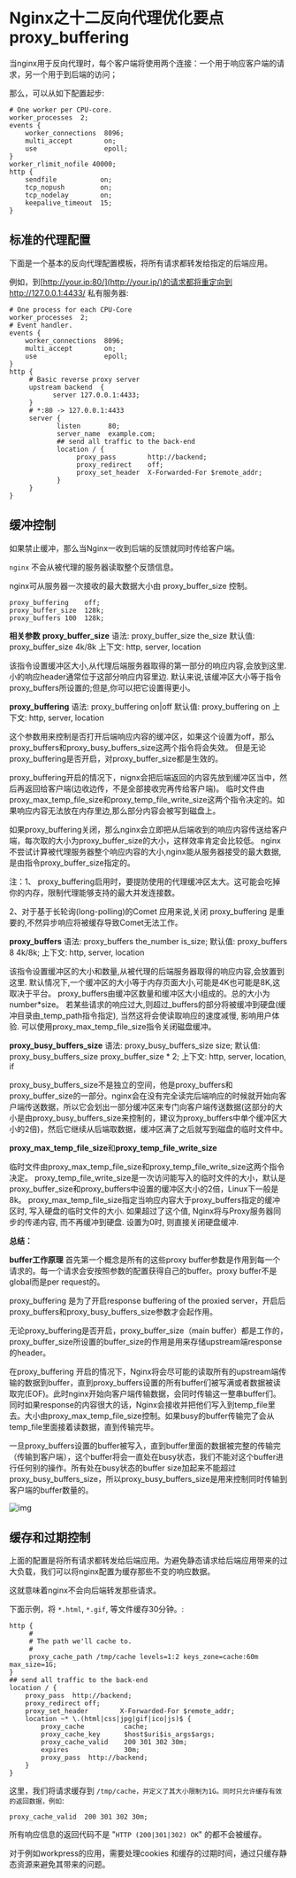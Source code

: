 # Nginx之十二反向代理优化要点proxy_buffering

当nginx用于反向代理时，每个客户端将使用两个连接：一个用于响应客户端的请求，另一个用于到后端的访问；

那么，可以从如下配置起步:

```
# One worker per CPU-core.
worker_processes  2;
events {
    worker_connections  8096;
    multi_accept        on;
    use                 epoll;
}
worker_rlimit_nofile 40000;
http {
    sendfile           on;
    tcp_nopush         on;
    tcp_nodelay        on;
    keepalive_timeout  15;
}
```

## 标准的代理配置

下面是一个基本的反向代理配置模板，将所有请求都转发给指定的后端应用。

例如，到[http://your.ip:80/](http://your.ip/)的请求都将重定向到 <http://127.0.0.1:4433/> 私有服务器:

```
# One process for each CPU-Core
worker_processes  2;
# Event handler.
events {
    worker_connections  8096;
    multi_accept        on;
    use                 epoll;
}
http {
     # Basic reverse proxy server
     upstream backend  {
           server 127.0.0.1:4433;
     }
     # *:80 -> 127.0.0.1:4433
     server {
            listen       80;
            server_name  example.com;
            ## send all traffic to the back-end
            location / {
                 proxy_pass        http://backend;
                 proxy_redirect    off;
                 proxy_set_header  X-Forwarded-For $remote_addr;
            }
     }
}
```



## 缓冲控制

如果禁止缓冲，那么当Nginx一收到后端的反馈就同时传给客户端。

`nginx` 不会从被代理的服务器读取整个反馈信息。

nginx可从服务器一次接收的最大数据大小由  proxy_buffer_size 控制。

```
proxy_buffering    off;
proxy_buffer_size  128k;
proxy_buffers 100  128k;
```

**相关参数**
**proxy_buffer_size**
语法: proxy_buffer_size the_size
默认值: proxy_buffer_size 4k/8k
上下文: http, server, location

该指令设置缓冲区大小,从代理后端服务器取得的第一部分的响应内容,会放到这里.小的响应header通常位于这部分响应内容里边.
默认来说,该缓冲区大小等于指令 proxy_buffers所设置的;但是,你可以把它设置得更小。



**proxy_buffering**
语法: proxy_buffering on|off
默认值: proxy_buffering on
上下文: http, server, location

这个参数用来控制是否打开后端响应内容的缓冲区，如果这个设置为off，那么proxy_buffers和proxy_busy_buffers_size这两个指令将会失效。 但是无论proxy_buffering是否开启，对proxy_buffer_size都是生效的。

proxy_buffering开启的情况下，nignx会把后端返回的内容先放到缓冲区当中，然后再返回给客户端(边收边传，不是全部接收完再传给客户端)。 临时文件由proxy_max_temp_file_size和proxy_temp_file_write_size这两个指令决定的。如果响应内容无法放在内存里边,那么部分内容会被写到磁盘上。

如果proxy_buffering关闭，那么nginx会立即把从后端收到的响应内容传送给客户端，每次取的大小为proxy_buffer_size的大小，这样效率肯定会比较低。
nginx不尝试计算被代理服务器整个响应内容的大小,nginx能从服务器接受的最大数据,是由指令proxy_buffer_size指定的。

注：1、 proxy_buffering启用时，要提防使用的代理缓冲区太大。这可能会吃掉你的内存，限制代理能够支持的最大并发连接数。

2、对于基于长轮询(long-polling)的Comet 应用来说,关闭 proxy_buffering 是重要的,不然异步响应将被缓存导致Comet无法工作。



**proxy_buffers**
语法: proxy_buffers the_number is_size;
默认值: proxy_buffers 8 4k/8k;
上下文: http, server, location

该指令设置缓冲区的大小和数量,从被代理的后端服务器取得的响应内容,会放置到这里. 默认情况下,一个缓冲区的大小等于内存页面大小,可能是4K也可能是8K,这取决于平台。
 proxy_buffers由缓冲区数量和缓冲区大小组成的。总的大小为number*size。
若某些请求的响应过大,则超过_buffers的部分将被缓冲到硬盘(缓冲目录由_temp_path指令指定), 当然这将会使读取响应的速度减慢, 影响用户体验. 可以使用proxy_max_temp_file_size指令关闭磁盘缓冲。



**proxy_busy_buffers_size**
语法: proxy_busy_buffers_size size;
默认值: proxy_busy_buffers_size proxy_buffer_size * 2;
上下文: http, server, location, if


proxy_busy_buffers_size不是独立的空间，他是proxy_buffers和proxy_buffer_size的一部分。nginx会在没有完全读完后端响应的时候就开始向客户端传送数据，所以它会划出一部分缓冲区来专门向客户端传送数据(这部分的大小是由proxy_busy_buffers_size来控制的，建议为proxy_buffers中单个缓冲区大小的2倍)，然后它继续从后端取数据，缓冲区满了之后就写到磁盘的临时文件中。



**proxy_max_temp_file_size**和**proxy_temp_file_write_size**

临时文件由proxy_max_temp_file_size和proxy_temp_file_write_size这两个指令决定。 proxy_temp_file_write_size是一次访问能写入的临时文件的大小，默认是proxy_buffer_size和proxy_buffers中设置的缓冲区大小的2倍，Linux下一般是8k。
proxy_max_temp_file_size指定当响应内容大于proxy_buffers指定的缓冲区时, 写入硬盘的临时文件的大小. 如果超过了这个值, Nginx将与Proxy服务器同步的传递内容, 而不再缓冲到硬盘. 设置为0时, 则直接关闭硬盘缓冲.



**总结：**

**buffer工作原理**
首先第一个概念是所有的这些proxy buffer参数是作用到每一个请求的。每一个请求会安按照参数的配置获得自己的buffer。proxy buffer不是global而是per request的。

proxy_buffering 是为了开启response buffering of the proxied server，开启后proxy_buffers和proxy_busy_buffers_size参数才会起作用。

无论proxy_buffering是否开启，proxy_buffer_size（main buffer）都是工作的，proxy_buffer_size所设置的buffer_size的作用是用来存储upstream端response的header。

在proxy_buffering 开启的情况下，Nginx将会尽可能的读取所有的upstream端传输的数据到buffer，直到proxy_buffers设置的所有buffer们被写满或者数据被读取完(EOF)。此时nginx开始向客户端传输数据，会同时传输这一整串buffer们。同时如果response的内容很大的话，Nginx会接收并把他们写入到temp_file里去。大小由proxy_max_temp_file_size控制。如果busy的buffer传输完了会从temp_file里面接着读数据，直到传输完毕。

一旦proxy_buffers设置的buffer被写入，直到buffer里面的数据被完整的传输完（传输到客户端），这个buffer将会一直处在busy状态，我们不能对这个buffer进行任何别的操作。所有处在busy状态的buffer size加起来不能超过proxy_busy_buffers_size，所以proxy_busy_buffers_size是用来控制同时传输到客户端的buffer数量的。



![img](http://img.blog.csdn.net/20170804104819020?watermark/2/text/aHR0cDovL2Jsb2cuY3Nkbi5uZXQvY3ltbV9saXU=/font/5a6L5L2T/fontsize/400/fill/I0JBQkFCMA==/dissolve/70/gravity/SouthEast)



## 缓存和过期控制

上面的配置是将所有请求都转发给后端应用。为避免静态请求给后端应用带来的过大负载，我们可以将nginx配置为缓存那些不变的响应数据。

这就意味着nginx不会向后端转发那些请求。

下面示例，将 `*.html`, `*.gif`, 等文件缓存30分钟。:

```
http {
     #
     # The path we'll cache to.
     #
     proxy_cache_path /tmp/cache levels=1:2 keys_zone=cache:60m max_size=1G;
}
## send all traffic to the back-end
location / {
    proxy_pass  http://backend;
    proxy_redirect off;
    proxy_set_header        X-Forwarded-For $remote_addr;
    location ~* \.(html|css|jpg|gif|ico|js)$ {
        proxy_cache          cache;
        proxy_cache_key      $host$uri$is_args$args;
        proxy_cache_valid    200 301 302 30m;
        expires              30m;
        proxy_pass  http://backend;
	}
}
```

这里，我们将请求缓存到 `/tmp/cache，并定义了其大小限制为1G。同时只允许缓存有效的返回数据，例如`:

```
proxy_cache_valid  200 301 302 30m;
```

所有响应信息的返回代码不是 "`HTTP (200|301|302) OK`" 的都不会被缓存。

对于例如workpress的应用，需要处理cookies 和缓存的过期时间，通过只缓存静态资源来避免其带来的问题。